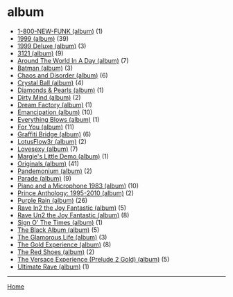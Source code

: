 # album

  * [1-800-NEW-FUNK (album)](./album/1-800-new-funk/) (1)
  * [1999 (album)](./album/1999/) (39)
  * [1999 Deluxe (album)](./album/1999-deluxe/) (3)
  * [3121 (album)](./album/3121/) (9)
  * [Around The World In A Day (album)](./album/around-the-world-in-a-day/) (7)
  * [Batman (album)](./album/batman/) (3)
  * [Chaos and Disorder (album)](./album/chaos-and-disorder/) (6)
  * [Crystal Ball (album)](./album/crystal-ball/) (4)
  * [Diamonds & Pearls (album)](./album/diamonds-pearls/) (1)
  * [Dirty Mind (album)](./album/dirty-mind/) (2)
  * [Dream Factory (album)](./album/dream-factory/) (1)
  * [Emancipation (album)](./album/emancipation/) (10)
  * [Everything Blows (album)](./album/everything-blows/) (1)
  * [For You (album)](./album/for-you/) (11)
  * [Graffiti Bridge (album)](./album/graffiti-bridge/) (6)
  * [LotusFlow3r (album)](./album/lotusflow3r/) (2)
  * [Lovesexy (album)](./album/lovesexy/) (7)
  * [Margie's Little Demo (album)](./album/margie-s-little-demo/) (1)
  * [Originals (album)](./album/originals/) (41)
  * [Pandemonium (album)](./album/pandemonium/) (2)
  * [Parade (album)](./album/parade/) (9)
  * [Piano and a Microphone 1983 (album)](./album/piano-and-a-microphone-1983/) (10)
  * [Prince Anthology: 1995-2010 (album)](./album/prince-anthology-1995-2010/) (2)
  * [Purple Rain (album)](./album/purple-rain/) (26)
  * [Rave In2 the Joy Fantastic (album)](./album/rave-in2-the-joy-fantastic/) (5)
  * [Rave Un2 the Joy Fantastic (album)](./album/rave-un2-the-joy-fantastic/) (8)
  * [Sign O' The Times (album)](./album/sign-o-the-times/) (1)
  * [The Black Album (album)](./album/the-black-album/) (5)
  * [The Glamorous Life (album)](./album/the-glamorous-life/) (3)
  * [The Gold Experience (album)](./album/the-gold-experience/) (8)
  * [The Red Shoes (album)](./album/the-red-shoes/) (2)
  * [The Versace Experience (Prelude 2 Gold) (album)](./album/the-versace-experience-prelude-2-gold/) (5)
  * [Ultimate Rave (album)](./album/ultimate-rave/) (1)

----

[Home](../)
